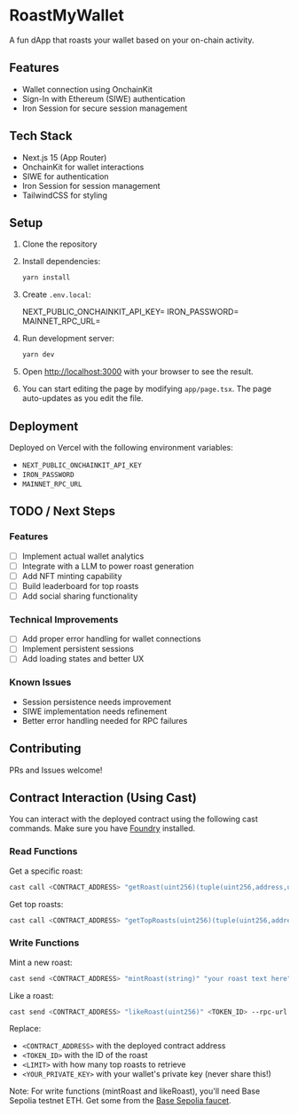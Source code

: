 # RoastMyWallet

A fun dApp that roasts your wallet based on your on-chain activity.

## Features
- Wallet connection using OnchainKit
- Sign-In with Ethereum (SIWE) authentication
- Iron Session for secure session management

## Tech Stack
- Next.js 15 (App Router)
- OnchainKit for wallet interactions
- SIWE for authentication
- Iron Session for session management
- TailwindCSS for styling

## Setup
1. Clone the repository

2. Install dependencies:
    ```bash
    yarn install
    ```
3. Create `.env.local`:

    NEXT_PUBLIC_ONCHAINKIT_API_KEY=<your-api-key>
    IRON_PASSWORD=<your-iron-password>
    MAINNET_RPC_URL=<your-mainnet-rpc-url>

4. Run development server:
    ```bash
    yarn dev
    ```

5. Open [http://localhost:3000](http://localhost:3000) with your browser to see the result.

6. You can start editing the page by modifying `app/page.tsx`. The page auto-updates as you edit the file.

## Deployment

Deployed on Vercel with the following environment variables:
- `NEXT_PUBLIC_ONCHAINKIT_API_KEY`
- `IRON_PASSWORD`
- `MAINNET_RPC_URL`

## TODO / Next Steps

### Features
- [ ] Implement actual wallet analytics
- [ ] Integrate with a LLM to power roast generation
- [ ] Add NFT minting capability
- [ ] Build leaderboard for top roasts
- [ ] Add social sharing functionality

### Technical Improvements
- [ ] Add proper error handling for wallet connections
- [ ] Implement persistent sessions
- [ ] Add loading states and better UX

### Known Issues
- Session persistence needs improvement
- SIWE implementation needs refinement
- Better error handling needed for RPC failures

## Contributing
PRs and Issues welcome!

## Contract Interaction (Using Cast)
You can interact with the deployed contract using the following cast commands. Make sure you have [Foundry](https://book.getfoundry.sh/) installed.

### Read Functions

Get a specific roast:
```bash
cast call <CONTRACT_ADDRESS> "getRoast(uint256)(tuple(uint256,address,uint256,string,uint256))" <TOKEN_ID> --rpc-url https://sepolia.base.org
```

Get top roasts:
```bash
cast call <CONTRACT_ADDRESS> "getTopRoasts(uint256)(tuple(uint256,address,uint256,string,uint256)[])" <LIMIT> --rpc-url https://sepolia.base.org
```

### Write Functions

Mint a new roast:
```bash
cast send <CONTRACT_ADDRESS> "mintRoast(string)" "your roast text here" --rpc-url https://sepolia.base.org --private-key <YOUR_PRIVATE_KEY>
```

Like a roast:
```bash
cast send <CONTRACT_ADDRESS> "likeRoast(uint256)" <TOKEN_ID> --rpc-url https://sepolia.base.org --private-key <YOUR_PRIVATE_KEY>
```

Replace:
- `<CONTRACT_ADDRESS>` with the deployed contract address
- `<TOKEN_ID>` with the ID of the roast
- `<LIMIT>` with how many top roasts to retrieve
- `<YOUR_PRIVATE_KEY>` with your wallet's private key (never share this!)

Note: For write functions (mintRoast and likeRoast), you'll need Base Sepolia testnet ETH. Get some from the [Base Sepolia faucet](https://portal.cdp.coinbase.com/products/faucet).